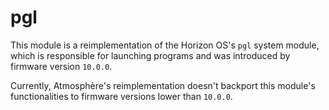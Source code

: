 # pgl
This module is a reimplementation of the Horizon OS's `pgl` system module, which is responsible for launching programs and was introduced by firmware version `10.0.0`.

Currently, Atmosphère's reimplementation doesn't backport this module's functionalities to firmware versions lower than `10.0.0`.
